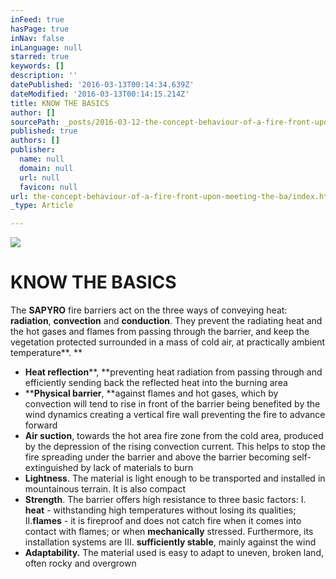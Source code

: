 ```yaml
---
inFeed: true
hasPage: true
inNav: false
inLanguage: null
starred: true
keywords: []
description: ''
datePublished: '2016-03-13T00:14:34.639Z'
dateModified: '2016-03-13T00:14:15.214Z'
title: KNOW THE BASICS
author: []
sourcePath: _posts/2016-03-12-the-concept-behaviour-of-a-fire-front-upon-meeting-the-ba.md
published: true
authors: []
publisher:
  name: null
  domain: null
  url: null
  favicon: null
url: the-concept-behaviour-of-a-fire-front-upon-meeting-the-ba/index.html
_type: Article

---
```

![](https://the-grid-user-content.s3-us-west-2.amazonaws.com/dced03ce-40e9-4b69-a78d-10386828223a.jpg)

# KNOW THE BASICS

The **SAPYRO** fire barriers act on the three ways of conveying heat: **radiation**, **convection** and **conduction**. They prevent the radiating heat and the hot gases and flames from passing through the barrier, and keep the vegetation protected surrounded in a mass of cold air, at practically ambient temperature**. **

* **Heat reflection****, **preventing heat radiation from passing through and efficiently sending back the reflected heat into the burning area
* ****Physical barrier**, **against flames and hot gases, which by convection will tend to rise in front of the barrier being benefited by the wind dynamics creating a vertical fire wall preventing the fire to advance forward
* **Air suction**, towards the hot area fire zone from the cold area, produced by the depression of the rising convection current. This helps to stop the fire spreading under the barrier and above the barrier becoming self-extinguished by lack of materials to burn
* **Lightness**. The material is light enough to be transported and installed in mountainous terrain. It is also compact
* **Strength**. The barrier offers high resistance to three basic factors: I. **heat** - withstanding high temperatures without losing its qualities;  II.**flames** - it is fireproof and does not catch fire when it comes into contact with flames; or when **mechanically** stressed. Furthermore, its installation systems are III. **sufficiently stable**, mainly against the wind
* **Adaptability.** The material used is easy to adapt to uneven, broken land, often rocky and overgrown